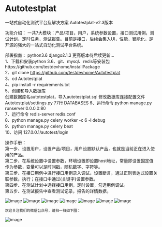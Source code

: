 # Autotestplat
一站式自动化测试平台及解决方案
Autotestplat-v2.3版本

功能介绍：
一共7大模块：产品/项目，用户，系统参数设置，接口测试用例，测试计划，定时任务，测试报告。目前是接口，后续会集入UI，性能，智能化，是开源的强大的一站式自动化测试平台系统。

部署指南：
python3.6
django2.1.3
更高版本待后续更新...<br>
1、下载和安装python 3.6、git、mysql、redis等安装包https://github.com/testdevhome/installPackage<br>
2、git clone https://github.com/testdevhome/Autotestplat<br>
3、cd Autotestplat <br>
4、pip install -r requirements.txt<br>
5、创建和导入数据库<br>
创建数据库名autotestplat，导入autotestplat.sql
修改数据库连接配置文件 Autotestplat/settings.py 77行 DATABASES 
6、运行命令 python manage.py runserver 0.0.0.0:80 <br>
7、运行命令 redis-server redis.conf<br>
8、python manage.py celery worker -c 6 -l debug<br>
9、python manage.py celery beat<br>
10、访问 127.0.0.1/autotest/login<br>

操作手册：<br>
第一步、设置用户，设置产品/项目，用户设置默认产品，也就是当前正在进入使用的产品。<br>
第二步、在系统设置中设置参数，环境设置即设置host地址，常量即设置固定值作为参数，变量可以是时间戳，随机数字、字符等。<br>
第三步、在接口用例中进行接口用例录入调试，设置断言，通过正则表达式设置关联参数，执行；在接口中通过{关键字}设置参数。<br>
第四步、在测试计划中选择接口用例，定时设置，勾选用例调试。<br>
第五步、在测试报告中查看测试记录，报告的详情数据。<br>

![image](https://github.com/testdevhome/Doc/blob/main/pic/userproduct.png)
![image](https://github.com/testdevhome/Doc/blob/main/pic/systemsetting.png)
![image](https://github.com/testdevhome/Doc/blob/main/pic/testcase.png)
![image](https://github.com/testdevhome/Doc/blob/main/pic/edittestcase.png)
![image](https://github.com/testdevhome/Doc/blob/main/pic/testplan.png)
![image](https://github.com/testdevhome/Doc/blob/main/pic/addapi.png)
![image](https://github.com/testdevhome/Doc/blob/main/pic/report.png)


    欢迎关注我们的微信公众号，请扫一扫如下图：

![image](https://github.com/testdevhome/Doc/blob/main/pic-V1.0/testdevhome.jpg)



